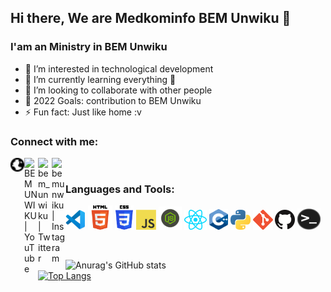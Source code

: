 ## Hi there, We are Medkominfo BEM Unwiku 👋

### I'am an Ministry in BEM Unwiku

- 👀 I’m interested in technological development
- 🌱 I’m currently learning everything 🤣
- 💞️ I’m looking to collaborate with other people
- 🥅 2022 Goals: contribution to BEM Unwiku
- ⚡ Fun fact: Just like home :v

### Connect with me:

[<img align="left" alt="Coming Soon" title="My Webpage" width="22px" src="https://raw.githubusercontent.com/iconic/open-iconic/master/svg/globe.svg" />][website]
[<img align="left" alt="BEM UNWIKU | YouTube" title="BEM UNWIKU | YouTube" width="22px" src="https://cdn.jsdelivr.net/npm/simple-icons@v3/icons/youtube.svg" />][youtube]
[<img align="left" alt="bem_unwiku | Twitter" title="bemunwiku | Twitter" width="22px" src="https://cdn.jsdelivr.net/npm/simple-icons@v3/icons/twitter.svg" />][twitter]
[<img align="left" alt="bemunwiku | Instagram" title="bemunwiku | Instagram" width="22px" src="https://cdn.jsdelivr.net/npm/simple-icons@v3/icons/instagram.svg" />][instagram]

<br/>

### Languages and Tools:
<a href="https://code.visualstudio.com/" title="Visual Studio Code"><img src="icons/vscode.png" /></a>
<a href="https://id.wikipedia.org/wiki/HTML" title="Html"><img width="39px" src="icons/html.png" /></a>
<a href="https://en.wikipedia.org/wiki/CSS" title="Css"><img width="30px" src="icons/css.png" /></a>
<a href="https://en.wikipedia.org/wiki/JavaScript" title="Javascript"><img src="icons/javascript.png" /></a>
<a href="https://nodejs.org/" title="Nodejs"><img width="37px" src="icons/nodejs.png" /></a>
<a href="https://reactjs.org/" title="React"><img src="icons/react.png" /></a>
<a href="https://g.co/kgs/UgdoV1" title="C++"><img width="30px" margin="10px" src="icons/cpp.png" /></a>
<a href="https://www.python.org/" title="Python"><img src="icons/python.png" /></a>
<a href="https://git-scm.com/" title="Git"><img src="icons/git.png" /></a>
<a href="https://github.com/" title="GitHub"><img src="icons/github.png" /></a>
<a href="#" title="terminal"><img width="37px" src="icons/terminal.png" /></a>

<br/>


![Anurag's GitHub stats](https://github-readme-stats.vercel.app/api?username=bemunwiku&show_icons=true&theme=default)
<br/>
[![Top Langs](https://github-readme-stats.vercel.app/api/top-langs/?username=bemunwiku&layout=compact)](https://github.com/anuraghazra/github-readme-stats)

[website]: https://bemunwiku.com
[twitter]: https://twitter.com/bem_unwiku
[youtube]: https://www.youtube.com/channel/UCArjaHdj-UV9FQZNL_aZgRg
[instagram]: https://instagram.com/bemunwiku
<!---
bemunwiku/bemunwiku is a ✨ special ✨ repository because its `README.md` (this file) appears on your GitHub profile.
You can click the Preview link to take a look at your changes.
--->
